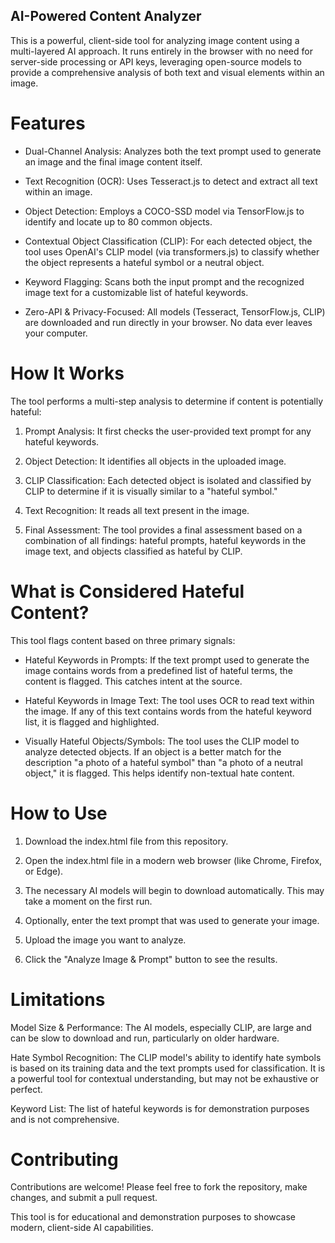 ## AI-Powered Content Analyzer
This is a powerful, client-side tool for analyzing image content using a multi-layered AI approach. It runs entirely in the browser with no need for server-side processing or API keys, leveraging open-source models to provide a comprehensive analysis of both text and visual elements within an image.

# Features
* Dual-Channel Analysis: Analyzes both the text prompt used to generate an image and the final image content itself.

* Text Recognition (OCR): Uses Tesseract.js to detect and extract all text within an image.

* Object Detection: Employs a COCO-SSD model via TensorFlow.js to identify and locate up to 80 common objects.

* Contextual Object Classification (CLIP): For each detected object, the tool uses OpenAI's CLIP model (via transformers.js) to classify whether the object represents a hateful symbol or a neutral object.

* Keyword Flagging: Scans both the input prompt and the recognized image text for a customizable list of hateful keywords.

* Zero-API & Privacy-Focused: All models (Tesseract, TensorFlow.js, CLIP) are downloaded and run directly in your browser. No data ever leaves your computer.

# How It Works
The tool performs a multi-step analysis to determine if content is potentially hateful:

1. Prompt Analysis: It first checks the user-provided text prompt for any hateful keywords.

2. Object Detection: It identifies all objects in the uploaded image.

3. CLIP Classification: Each detected object is isolated and classified by CLIP to determine if it is visually similar to a "hateful symbol."

4. Text Recognition: It reads all text present in the image.

5. Final Assessment: The tool provides a final assessment based on a combination of all findings: hateful prompts, hateful keywords in the image text, and objects classified as hateful by CLIP.

# What is Considered Hateful Content?
This tool flags content based on three primary signals:

* Hateful Keywords in Prompts: If the text prompt used to generate the image contains words from a predefined list of hateful terms, the content is flagged. This catches intent at the source.

* Hateful Keywords in Image Text: The tool uses OCR to read text within the image. If any of this text contains words from the hateful keyword list, it is flagged and highlighted.

* Visually Hateful Objects/Symbols: The tool uses the CLIP model to analyze detected objects. If an object is a better match for the description "a photo of a hateful symbol" than "a photo of a neutral object," it is flagged. This helps identify non-textual hate content.

# How to Use
1. Download the index.html file from this repository.

2. Open the index.html file in a modern web browser (like Chrome, Firefox, or Edge).

3. The necessary AI models will begin to download automatically. This may take a moment on the first run.

4. Optionally, enter the text prompt that was used to generate your image.

5. Upload the image you want to analyze.

6. Click the "Analyze Image & Prompt" button to see the results.

# Limitations
Model Size & Performance: The AI models, especially CLIP, are large and can be slow to download and run, particularly on older hardware.

Hate Symbol Recognition: The CLIP model's ability to identify hate symbols is based on its training data and the text prompts used for classification. It is a powerful tool for contextual understanding, but may not be exhaustive or perfect.

Keyword List: The list of hateful keywords is for demonstration purposes and is not comprehensive.

# Contributing
Contributions are welcome! Please feel free to fork the repository, make changes, and submit a pull request.

This tool is for educational and demonstration purposes to showcase modern, client-side AI capabilities.